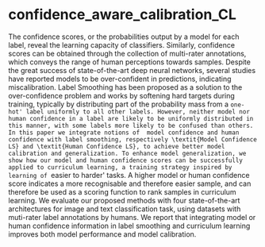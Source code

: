 # confidence_aware_calibration_CL
The confidence scores, or the probabilities output by a model for each label, reveal the learning capacity of classifiers. Similarly, confidence scores can be obtained through the collection of multi-rater annotations, which conveys the range of human perceptions towards samples. Despite the great success of state-of-the-art deep neural networks, several studies have reported models to be over-confident in predictions, indicating miscalibration. Label Smoothing has been proposed as a solution to the over-confidence problem and works by softening hard targets during training, typically by distributing part of the probability mass from a `one-hot' label uniformly to all other labels. However, neither model nor human confidence in a label are likely to be uniformly distributed in this manner, with some labels more likely to be confused than others. In this paper we integrate notions of  model confidence and human confidence with label smoothing, respectively \textit{Model Confidence LS} and \textit{Human Confidence LS}, to achieve better model calibration and generalization. To enhance model generalization, we show how our model and human confidence scores can be successfully applied to curriculum learning, a training strategy inspired by learning of `easier to harder' tasks. A higher model or human confidence score indicates a more recognisable and therefore easier sample, and  can therefore be used as a scoring function to rank samples in curriculum learning. We evaluate our proposed methods with four state-of-the-art architectures for image and text classification task, using datasets with muti-rater label annotations by humans. We report that integrating model or human confidence information in label smoothing and curriculum learning improves both model performance and model calibration.
